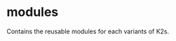 <!--
SPDX-FileCopyrightText: © 2023 Siemens Healthcare GmbH
SPDX-License-Identifier: MIT
-->

# **modules**

Contains the reusable modules for each variants of K2s.

